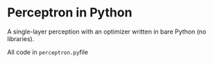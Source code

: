 # Perceptron in Python
A single-layer perception with an optimizer written in bare Python (no libraries).

All code in `perceptron.py`file
